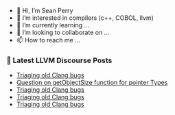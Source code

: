 - 👋 Hi, I’m Sean Perry
- 👀 I’m interested in compilers (c++, COBOL, llvm)
- 🌱 I’m currently learning ...
- 💞️ I’m looking to collaborate on ...
- 📫 How to reach me ...

<!---
s66perry/s66perry is a ✨ special ✨ repository because its `README.md` (this file) appears on your GitHub profile.
You can click the Preview link to take a look at your changes.
--->
### 📕 Latest LLVM Discourse Posts

<!-- DISCOURSE-LLVM:START -->
- [Triaging old Clang bugs](https://discourse.llvm.org/t/triaging-old-clang-bugs/71590#post_9)
- [Question on getObjectSize function for pointer Types](https://discourse.llvm.org/t/question-on-getobjectsize-function-for-pointer-types/71572#post_3)
- [Triaging old Clang bugs](https://discourse.llvm.org/t/triaging-old-clang-bugs/71590#post_8)
- [Triaging old Clang bugs](https://discourse.llvm.org/t/triaging-old-clang-bugs/71590#post_7)
- [Triaging old Clang bugs](https://discourse.llvm.org/t/triaging-old-clang-bugs/71590#post_6)
<!-- DISCOURSE-LLVM:END -->
